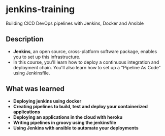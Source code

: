 # jenkins-training

Building CICD DevOps pipelines with Jenkins, Docker and Ansible

## Description
- **Jenkins**, an open source, cross-platform software package, enables you to set up this infrastructure.
- In this course, you'll learn how to deploy a continuous integration and deployment chain. You'll also learn how to set up a "Pipeline As Code" using Jenkinsfile.

## What was learned
- **Deploying jenkins using docker**
- **Creating pipelines to build, test and deploy your containerized applications**
- **Deploying an applications in the cloud with heroku**
- **Writing pipelines in groovy using the jenkinsfile**
- **Using Jenkins with ansible to automate your deployments**
